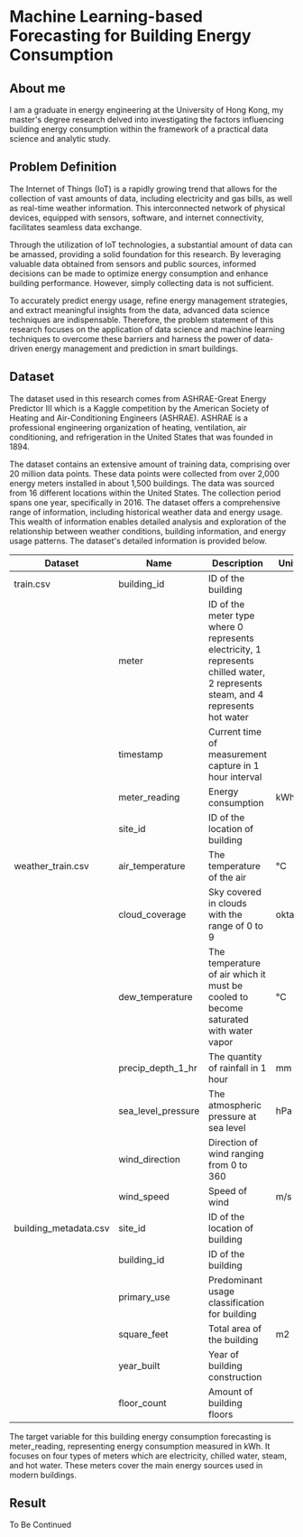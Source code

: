 # Machine Learning-based Forecasting for Building Energy Consumption

## About me
I am a graduate in energy engineering at the University of Hong Kong, my master's degree research delved into investigating the factors influencing building energy consumption within the framework of a practical data science and analytic study.

## Problem Definition
The Internet of Things (IoT) is a rapidly growing trend that allows for the collection of vast amounts of data, including electricity and gas bills, as well as real-time weather information. This interconnected network of physical devices, equipped with sensors, software, and internet connectivity, facilitates seamless data exchange.

Through the utilization of IoT technologies, a substantial amount of data can be amassed, providing a solid foundation for this research. By leveraging valuable data obtained from sensors and public sources, informed decisions can be made to optimize energy consumption and enhance building performance. However, simply collecting data is not sufficient.

To accurately predict energy usage, refine energy management strategies, and extract meaningful insights from the data, advanced data science techniques are indispensable. Therefore, the problem statement of this research focuses on the application of data science and machine learning techniques to overcome these barriers and harness the power of data-driven energy management and prediction in smart buildings.

## Dataset
The dataset used in this research comes from ASHRAE-Great Energy Predictor III which is a Kaggle competition by the American Society of Heating and Air-Conditioning Engineers (ASHRAE). ASHRAE is a professional engineering organization of heating, ventilation, air conditioning, and refrigeration in the United States that was founded in 1894.

The dataset contains an extensive amount of training data, comprising over 20 million data points. These data points were collected from over 2,000 energy meters installed in about 1,500 buildings. The data was sourced from 16 different locations within the United States. The collection period spans one year, specifically in 2016. The dataset offers a comprehensive range of information, including historical weather data and energy usage.
This wealth of information enables detailed analysis and exploration of the relationship between weather conditions, building information, and energy usage patterns. The dataset's detailed information is provided below.

| Dataset             | Name              | Description                                                                                                       | Unit |
|---------------------|-------------------|------------------------------------------------------------------------------------------------------------------|------|
| train.csv           | building_id       | ID of the building                                                                                               |      |
|                     | meter             | ID of the meter type where 0 represents electricity, 1 represents chilled water, 2 represents steam, and 4 represents hot water |      |
|                     | timestamp         | Current time of measurement capture in 1 hour interval                                                           |      |
|                     | meter_reading     | Energy consumption                                                                                               | kWh  |
|                     | site_id           | ID of the location of building                                                                                   |      |
| weather_train.csv   | air_temperature   | The temperature of the air                                                                                       | °C   |
|                     | cloud_coverage    | Sky covered in clouds with the range of 0 to 9                                                                   | oktas|
|                     | dew_temperature   | The temperature of air which it must be cooled to become saturated with water vapor                             | °C   |
|                     | precip_depth_1_hr | The quantity of rainfall in 1 hour                                                                               | mm   |
|                     | sea_level_pressure| The atmospheric pressure at sea level                                                                            | hPa  |
|                     | wind_direction    | Direction of wind ranging from 0 to 360                                                                          |      |
|                     | wind_speed        | Speed of wind                                                                                                    | m/s  |
| building_metadata.csv   | site_id   | ID of the location of building                                                                                       |      |
|                     | building_id    | ID of the building                                                                   |   |
|                     | primary_use   | Predominant usage classification for building                             |    |
|                     | square_feet | Total area of the building                                                                               | m2   |
|                     | year_built | Year of building construction                                                                            |   |
|                     | floor_count    | Amount of building floors                                                                          |     |

The target variable for this building energy consumption forecasting is meter_reading, representing energy consumption measured in kWh. It focuses on four types of meters which are electricity, chilled water, steam, and hot water. These meters cover the main energy sources used in modern buildings.

## Result
To Be Continued
